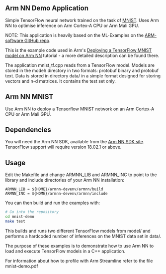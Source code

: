## Arm NN Demo Application

Simple TensorFlow neural network trained on the task of [MNIST](http://yann.lecun.com/exdb/mnist/).
Uses Arm NN to optimise inference on Arm Cortex-A CPU or Arm Mali GPU.

NOTE: This application is heavily based on the ML-Examples on the [ARM-software GitHub repo](https://github.com/ARM-software/ML-examples/tree/master/armnn-mnist).

This is the example code used in Arm's [Deploying a TensorFlow MNIST model on Arm NN](https://developer.arm.com/technologies/machine-learning-on-arm/developer-material/how-to-guides/) tutorial - a more detailed description can be found there.

The application mnist_tf.cpp reads from a TensorFlow model.
Models are stored in the model/ directory in two formats: protobuf binary and protobuf text.
Data is stored in directory data/ in a simple format designed for storing vectors and n-d matrices. It contains the test set only.

## Arm NN MNIST
Use Arm NN to deploy a Tensorflow MNIST network on an Arm Cortex-A CPU or Arm Mali GPU.

## Dependencies

You will need the Arm NN SDK, available from the [Arm NN SDK site](https://developer.arm.com/products/processors/machine-learning/arm-nn). TensorFlow support will require version 18.02.1 or above.

## Usage

Edit the Makefile and change ARMNN_LIB and ARMNN_INC to point to the library and include directories of your Arm NN installation:

    ARMNN_LIB = ${HOME}/armnn-devenv/armnn/build
    ARMNN_INC = ${HOME}/armnn-devenv/armnn/include

You can then build and run the examples with:
```bash
# Go into the repository
cd mnist-demo
make test
```

This builds and runs two different TensorFlow models from model/ and performs a hardcoded number of inferences on the MNIST data set in data/.

The purpose of these examples is to demonstrate how to use Arm NN to load and execute TensorFlow models in a C++ application.

For information about how to profile with Arm Streamline refer to the file mnist-demo.pdf
